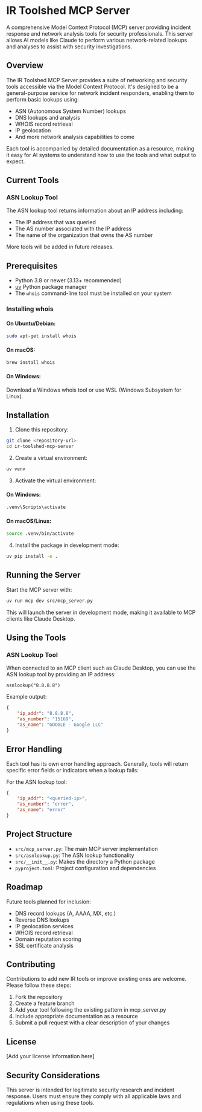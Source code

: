 # IR Toolshed MCP Server

A comprehensive Model Context Protocol (MCP) server providing incident response
and network analysis tools for security professionals. This server allows AI
models like Claude to perform various network-related lookups and analyses to
assist with security investigations.

## Overview

The IR Toolshed MCP Server provides a suite of networking and security tools
accessible via the Model Context Protocol. It's designed to be a general-purpose
service for network incident responders, enabling them to perform basic lookups
using:

- ASN (Autonomous System Number) lookups
- DNS lookups and analysis
- WHOIS record retrieval
- IP geolocation
- And more network analysis capabilities to come

Each tool is accompanied by detailed documentation as a resource, making it
easy for AI systems to understand how to use the tools and what output to
expect.

## Current Tools

### ASN Lookup Tool

The ASN lookup tool returns information about an IP address including:
- The IP address that was queried
- The AS number associated with the IP address
- The name of the organization that owns the AS number

More tools will be added in future releases.

## Prerequisites

- Python 3.8 or newer (3.13+ recommended)
- [uv](https://github.com/astral-sh/uv) Python package manager
- The `whois` command-line tool must be installed on your system

### Installing whois

#### On Ubuntu/Debian:
```bash
sudo apt-get install whois
```

#### On macOS:
```bash
brew install whois
```

#### On Windows:
Download a Windows whois tool or use WSL (Windows Subsystem for Linux).

## Installation

1. Clone this repository:
```bash
git clone <repository-url>
cd ir-toolshed-mcp-server
```

2. Create a virtual environment:
```bash
uv venv
```

3. Activate the virtual environment:

#### On Windows:
```bash
.venv\Scripts\activate
```

#### On macOS/Linux:
```bash
source .venv/bin/activate
```

4. Install the package in development mode:
```bash
uv pip install -e .
```

## Running the Server

Start the MCP server with:

```bash
uv run mcp dev src/mcp_server.py
```

This will launch the server in development mode, making it available to MCP
clients like Claude Desktop.

## Using the Tools

### ASN Lookup Tool

When connected to an MCP client such as Claude Desktop, you can use the ASN
lookup tool by providing an IP address:

```
asnlookup("8.8.8.8")
```

Example output:
```json
{
    "ip_addr": "8.8.8.8",
    "as_number": "15169",
    "as_name": "GOOGLE - Google LLC"
}
```

## Error Handling

Each tool has its own error handling approach. Generally, tools will return
specific error fields or indicators when a lookup fails:

For the ASN lookup tool:
```json
{
    "ip_addr": "<queried-ip>",
    "as_number": "error",
    "as_name": "error"
}
```

## Project Structure

- `src/mcp_server.py`: The main MCP server implementation
- `src/asnlookup.py`: The ASN lookup functionality
- `src/__init__.py`: Makes the directory a Python package
- `pyproject.toml`: Project configuration and dependencies

## Roadmap

Future tools planned for inclusion:
- DNS record lookups (A, AAAA, MX, etc.)
- Reverse DNS lookups
- IP geolocation services
- WHOIS record retrieval
- Domain reputation scoring
- SSL certificate analysis

## Contributing

Contributions to add new IR tools or improve existing ones are welcome.
Please follow these steps:

1. Fork the repository
2. Create a feature branch
3. Add your tool following the existing pattern in mcp_server.py
4. Include appropriate documentation as a resource
5. Submit a pull request with a clear description of your changes

## License

[Add your license information here]

## Security Considerations

This server is intended for legitimate security research and incident response.
Users must ensure they comply with all applicable laws and regulations when
using these tools.